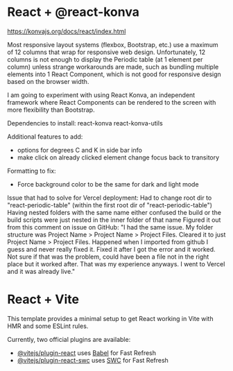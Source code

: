 # React + @react-konva

https://konvajs.org/docs/react/index.html

Most responsive layout systems (flexbox, Bootstrap, etc.) use a maximum of 12 columns that wrap for responsive web design. Unfortunately, 12 columns is not enough to display the Periodic table (at 1 element per column) unless strange workarounds are made, such as bundling multiple elements into 1 React Component, which is not good for responsive design based on the browser width.

I am going to experiment with using React Konva, an independent framework where React Components can be rendered to the screen with more flexibility than Bootstrap.

Dependencies to install:
react-konva
react-konva-utils

Additional features to add:

-   options for degrees C and K in side bar info
-   make click on already clicked element change focus back to transitory

Formatting to fix:

-   Force background color to be the same for dark and light mode

Issue that had to solve for Vercel deployment:
Had to change root dir to "react-periodic-table" (within the first root dir of "react-periodic-table")
Having nested folders with the same name either confused the build or the build scripts
were just nested in the inner folder of that name
Figured it out from this comment on issue on GitHub:
"I had the same issue. My folder structure was Project Name > Project Name > Project Files. Cleared it to just Project Name > Project Files. Happened when I imported from github I guess and never really fixed it. Fixed it after I got the error and it worked. Not sure if that was the problem, could have been a file not in the right place but it worked after. That was my experience anyways. I went to Vercel and it was already live."

# React + Vite

This template provides a minimal setup to get React working in Vite with HMR and some ESLint rules.

Currently, two official plugins are available:

-   [@vitejs/plugin-react](https://github.com/vitejs/vite-plugin-react/blob/main/packages/plugin-react/README.md) uses [Babel](https://babeljs.io/) for Fast Refresh
-   [@vitejs/plugin-react-swc](https://github.com/vitejs/vite-plugin-react-swc) uses [SWC](https://swc.rs/) for Fast Refresh
